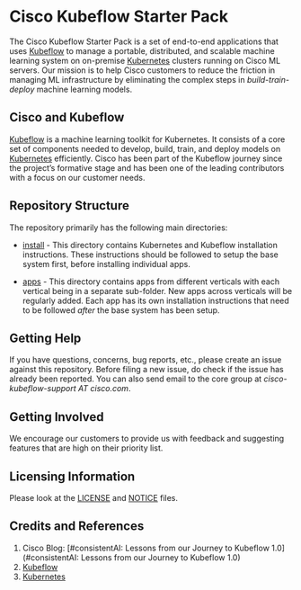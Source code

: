 # Cisco Kubeflow Starter Pack

The Cisco Kubeflow Starter Pack is a set of end-to-end applications that
uses [Kubeflow](https://www.kubeflow.org/) to manage a portable,
distributed, and scalable machine learning system on on-premise
[Kubernetes](https://kubernetes.io/)
clusters running on Cisco ML servers. Our mission is to help Cisco
customers to reduce the friction in managing ML infrastructure by
eliminating the complex steps in *build-train-deploy* machine learning
models.

## Cisco and Kubeflow

[Kubeflow](https://www.kubeflow.org/)
is a machine learning toolkit for Kubernetes. It consists of
a core set of components needed to develop, build, train, and deploy
models on [Kubernetes](https://kubernetes.io/) efficiently.
Cisco has been part of the Kubeflow
journey since the project’s formative stage and has been one of the
leading contributors with a focus on our customer needs.

## Repository Structure

The repository primarily has the following main directories:

- [install](./install) - This directory contains Kubernetes and
  Kubeflow installation instructions. These instructions should be followed
  to setup the base system first, before installing individual apps.

- [apps](./apps) - This directory contains apps from different verticals
  with each vertical being in a separate sub-folder.
  New apps across verticals will be regularly added. Each app has its
  own installation instructions that need to be followed *after* the base
  system has been setup.

## Getting Help

If you have questions, concerns, bug reports, etc., please create an issue against this repository. Before filing a new issue, do check if the
issue has already been reported. You can also send email to the core group
at *cisco-kubeflow-support AT cisco.com*.

## Getting Involved
We encourage our customers to provide us with feedback and suggesting
features that are high on their priority list.

## Licensing Information

Please look at the [LICENSE](./LICENSE) and [NOTICE](./NOTICE) files.

## Credits and References

1. Cisco Blog: [#consistentAI: Lessons from our Journey to Kubeflow 1.0](#consistentAI: Lessons from our Journey to Kubeflow 1.0)
2. [Kubeflow](https://www.kubeflow.org/)
3. [Kubernetes](https://kubernetes.io/)
